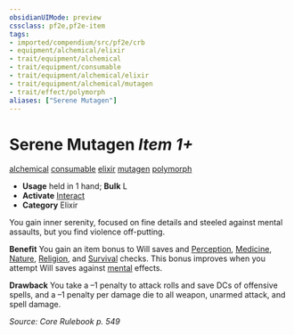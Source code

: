 ```yaml
---
obsidianUIMode: preview
cssclass: pf2e,pf2e-item
tags:
- imported/compendium/src/pf2e/crb
- equipment/alchemical/elixir
- trait/equipment/alchemical
- trait/equipment/consumable
- trait/equipment/alchemical/elixir
- trait/equipment/alchemical/mutagen
- trait/effect/polymorph
aliases: ["Serene Mutagen"]
---
```

# Serene Mutagen *Item 1+*  
[alchemical](alchemical.md)  [consumable](consumable.md)  [elixir](elixir.md)  [mutagen](mutagen.md)  [polymorph](polymorph.md)  

- **Usage** held in 1 hand; **Bulk** L
- **Activate** [Interact](interact.md)
- **Category** Elixir

You gain inner serenity, focused on fine details and steeled against mental assaults, but you find violence off-putting.

**Benefit** You gain an item bonus to Will saves and [Perception](../../skills.md#Perception), [Medicine](../../skills.md#Medicine), [Nature](../../skills.md#Nature), [Religion](../../skills.md#Religion), and [Survival](../../skills.md#Survival) checks. This bonus improves when you attempt Will saves against [mental](mental.md) effects.

**Drawback** You take a –1 penalty to attack rolls and save DCs of offensive spells, and a –1 penalty per damage die to all weapon, unarmed attack, and spell damage.

*Source: Core Rulebook p. 549*